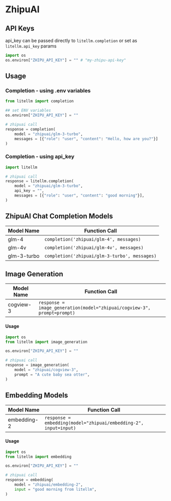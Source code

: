 # ZhipuAI
## API Keys
api_key can be passed directly to `litellm.completion` or set as `litellm.api_key` params
```python
import os
os.environ["ZHIPU_API_KEY"] = "" # "my-zhipu-api-key"
```

## Usage

### Completion - using .env variables

```python
from litellm import completion

## set ENV variables
os.environ["ZHIPU_API_KEY"] = ""

# zhipuai call
response = completion(
    model = "zhipuai/glm-3-turbo",
    messages = [{"role": "user", "content": "Hello, how are you?"}]
)
```

### Completion - using api_key

```python
import litellm

# zhipuai call
response = litellm.completion(
    model = "zhipuai/glm-3-turbo",
    api_key = "",
    messages = [{"role": "user", "content": "good morning"}],
)
```

## ZhipuAI Chat Completion Models

| Model Name       | Function Call                          |
|------------------|----------------------------------------|
| glm-4            | `completion('zhipuai/glm-4', messages)`         |
| glm-4v            | `completion('zhipuai/glm-4v', messages)`         |
| glm-3-turbo            | `completion('zhipuai/glm-3-turbo', messages)`         |

## Image Generation
| Model Name            | Function Call                                                   |
|-----------------------|-----------------------------------------------------------------|
| cogview-3   | `response = image_generation(model="zhipuai/cogview-3", prompt=prompt)` |

#### Usage
```python
import os 
from litellm import image_generation

os.environ["ZHIPU_API_KEY"] = ""

# zhipuai call
response = image_generation(
    model = "zhipuai/cogview-3", 
    prompt = "A cute baby sea otter",
)
```

## Embedding Models
| Model Name            | Function Call                                                   |
|-----------------------|-----------------------------------------------------------------|
| embedding-2   | `response = embedding(model="zhipuai/embedding-2", input=input)` |

#### Usage
```python
import os 
from litellm import embedding

os.environ["ZHIPU_API_KEY"] = ""

# zhipuai call
response = embedding(
    model = "zhipuai/embedding-2", 
    input = "good morning from litellm",
)

```
